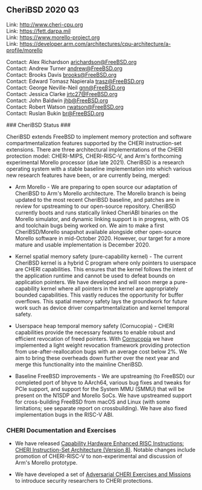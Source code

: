 ## CheriBSD 2020 Q3 ##

Link:    http://www.cheri-cpu.org  
Link:    https://fett.darpa.mil  
Link:    https://www.morello-project.org  
Link:    https://developer.arm.com/architectures/cpu-architecture/a-profile/morello

Contact: Alex Richardson <arichardson@FreeBSD.org>  
Contact: Andrew Turner <andrew@FreeBSD.org>  
Contact: Brooks Davis <brooks@FreeBSD.org>  
Contact: Edward Tomasz Napierala <trasz@FreeBSD.org>  
Contact: George Neville-Neil <gnn@FreeBSD.org>  
Contact: Jessica Clarke <jrtc27@FreeBSD.org>  
Contact: John Baldwin <jhb@FreeBSD.org>  
Contact: Robert Watson <rwatson@FreeBSD.org>  
Contact: Ruslan Bukin <br@FreeBSD.org>  

### CheriBSD Status ###

CheriBSD extends FreeBSD to implement memory protection and software
compartmentalization features supported by the CHERI instruction-set
extensions.  There are three architectural implementations of the
CHERI protection model: CHERI-MIPS, CHERI-RISC-V, and Arm's forthcoming
experimental Morello processor (due late 2021).  CheriBSD is a research
operating system with a stable baseline implementation into which
various new research features have been, or are currently being, merged:

- Arm Morello - We are preparing to open source our adaptation of
CheriBSD to Arm's Morello architecture.  The Morello branch is being
updated to the most recent CheriBSD baseline, and patches are in review
for upstreaming to our open-source repository.  CheriBSD currently boots
and runs statically linked CheriABI binaries on the Morello simulator,
and dynamic linking support is in progress, with OS and toolchain bugs
being worked on.  We aim to make a first CheriBSD/Morello snapshot
available alongside other open-source Morello software in mid-October
2020\.  However, our target for a more mature and usable implementation
is December 2020.

- Kernel spatial memory safety (pure-capability kernel) - The current
CheriBSD kernel is a hybrid C program where only pointers to userspace
are CHERI capabilities. This ensures that the kernel follows the
intent of the application runtime and cannot be used to defeat
bounds on application pointers. We have developed and will soon
merge a pure-capability kernel where all pointers in the kernel are
appropriately bounded capabilities. This vastly reduces the opportunity
for buffer overflows. This spatial memory safety lays the
groundwork for future work such as device driver compartmentalization
and kernel temporal safety.

- Userspace heap temporal memory safety (Cornucopia) - CHERI
capabilities provide the necessary features to enable
robust and efficient revocation of freed pointers.  With
[Cornucopia](https://www.cl.cam.ac.uk/research/security/ctsrd/pdfs/2020oakland-cornucopia.pdf)
we have implemented a light weight revocation framework providing
protection from use-after-reallocation bugs with an average cost below
2%.  We aim to bring these overheads down further over the next year and
merge this functionality into the mainline CheriBSD.

- Baseline FreeBSD improvements - We are upstreaming (to FreeBSD) our
completed port of bhyve to AArch64, various bug fixes and tweaks for PCIe
support, and support for the System MMU (SMMU) that will be present on the
N1SDP and Morello SoCs.  We have upstreamed support for cross-building
FreeBSD from macOS and Linux (with some limitations; see separate report on
crossbuilding).  We have also fixed implementation bugs in the RISC-V ABI.

### CHERI Documentation and Exercises ###

- We have released [Capability Hardware Enhanced RISC Instructions: CHERI
Instruction-Set Architecture (Version
8)](https://www.cl.cam.ac.uk/techreports/UCAM-CL-TR-951.pdf).
Notable changes include promotion of CHERI-RISC-V to non-experimental
and discussion of Arm's Morello prototype.

- We have developed a set of [Adversarial CHERI Exercises and
Missions](https://ctsrd-cheri.github.io/cheri-exercises/#adversarial-cheri-exercises-and-missions)
to introduce security researchers to CHERI protections.
